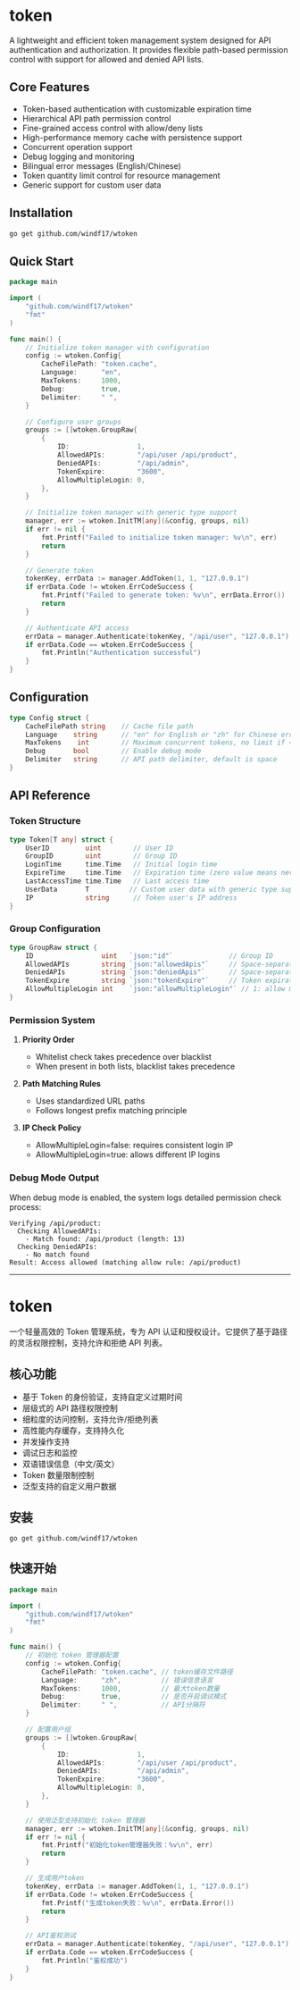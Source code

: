 # token

A lightweight and efficient token management system designed for API authentication and authorization. It provides flexible path-based permission control with support for allowed and denied API lists.

## Core Features

-   Token-based authentication with customizable expiration time
-   Hierarchical API path permission control
-   Fine-grained access control with allow/deny lists
-   High-performance memory cache with persistence support
-   Concurrent operation support
-   Debug logging and monitoring
-   Bilingual error messages (English/Chinese)
-   Token quantity limit control for resource management
-   Generic support for custom user data

## Installation

```bash
go get github.com/windf17/wtoken
```

## Quick Start

```go
package main

import (
    "github.com/windf17/wtoken"
    "fmt"
)

func main() {
    // Initialize token manager with configuration
    config := wtoken.Config{
        CacheFilePath: "token.cache",
        Language:      "en",
        MaxTokens:     1000,
        Debug:         true,
        Delimiter:     " ",
    }

    // Configure user groups
    groups := []wtoken.GroupRaw{
        {
            ID:                 1,
            AllowedAPIs:        "/api/user /api/product",
            DeniedAPIs:         "/api/admin",
            TokenExpire:        "3600",
            AllowMultipleLogin: 0,
        },
    }

    // Initialize token manager with generic type support
    manager, err := wtoken.InitTM[any](&config, groups, nil)
    if err != nil {
        fmt.Printf("Failed to initialize token manager: %v\n", err)
        return
    }

    // Generate token
    tokenKey, errData := manager.AddToken(1, 1, "127.0.0.1")
    if errData.Code != wtoken.ErrCodeSuccess {
        fmt.Printf("Failed to generate token: %v\n", errData.Error())
        return
    }

    // Authenticate API access
    errData = manager.Authenticate(tokenKey, "/api/user", "127.0.0.1")
    if errData.Code == wtoken.ErrCodeSuccess {
        fmt.Println("Authentication successful")
    }
}
```

## Configuration

```go
type Config struct {
    CacheFilePath string    // Cache file path
    Language    string      // "en" for English or "zh" for Chinese error messages
    MaxTokens    int        // Maximum concurrent tokens, no limit if <= 0
    Debug       bool        // Enable debug mode
    Delimiter   string      // API path delimiter, default is space
}
```

## API Reference

### Token Structure

```go
type Token[T any] struct {
    UserID         uint        // User ID
    GroupID        uint        // Group ID
    LoginTime      time.Time   // Initial login time
    ExpireTime     time.Time   // Expiration time (zero value means never expire)
    LastAccessTime time.Time   // Last access time
    UserData       T          // Custom user data with generic type support
    IP             string      // Token user's IP address
}
```

### Group Configuration

```go
type GroupRaw struct {
    ID                 uint   `json:"id"`              // Group ID
    AllowedAPIs        string `json:"allowedApis"`     // Space-separated list of allowed APIs
    DeniedAPIs         string `json:"deniedApis"`      // Space-separated list of denied APIs
    TokenExpire        string `json:"tokenExpire"`     // Token expiration time in seconds, 0 means never expire
    AllowMultipleLogin int    `json:"allowMultipleLogin"` // 1: allow multiple device login, others: single device only
}
```

### Permission System

1. **Priority Order**

    - Whitelist check takes precedence over blacklist
    - When present in both lists, blacklist takes precedence

2. **Path Matching Rules**

    - Uses standardized URL paths
    - Follows longest prefix matching principle

3. **IP Check Policy**
    - AllowMultipleLogin=false: requires consistent login IP
    - AllowMultipleLogin=true: allows different IP logins

### Debug Mode Output

When debug mode is enabled, the system logs detailed permission check process:

```
Verifying /api/product:
  Checking AllowedAPIs:
    - Match found: /api/product (length: 13)
  Checking DeniedAPIs:
    - No match found
Result: Access allowed (matching allow rule: /api/product)
```

---

# token

一个轻量高效的 Token 管理系统，专为 API 认证和授权设计。它提供了基于路径的灵活权限控制，支持允许和拒绝 API 列表。

## 核心功能

-   基于 Token 的身份验证，支持自定义过期时间
-   层级式的 API 路径权限控制
-   细粒度的访问控制，支持允许/拒绝列表
-   高性能内存缓存，支持持久化
-   并发操作支持
-   调试日志和监控
-   双语错误信息（中文/英文）
-   Token 数量限制控制
-   泛型支持的自定义用户数据

## 安装

```bash
go get github.com/windf17/wtoken
```

## 快速开始

```go
package main

import (
    "github.com/windf17/wtoken"
    "fmt"
)

func main() {
    // 初始化 token 管理器配置
    config := wtoken.Config{
        CacheFilePath: "token.cache", // token缓存文件路径
        Language:      "zh",          // 错误信息语言
        MaxTokens:     1000,          // 最大token数量
        Debug:         true,          // 是否开启调试模式
        Delimiter:     " ",           // API分隔符
    }

    // 配置用户组
    groups := []wtoken.GroupRaw{
        {
            ID:                 1,
            AllowedAPIs:        "/api/user /api/product",
            DeniedAPIs:         "/api/admin",
            TokenExpire:        "3600",
            AllowMultipleLogin: 0,
        },
    }

    // 使用泛型支持初始化 token 管理器
    manager, err := wtoken.InitTM[any](&config, groups, nil)
    if err != nil {
        fmt.Printf("初始化token管理器失败：%v\n", err)
        return
    }

    // 生成用户token
    tokenKey, errData := manager.AddToken(1, 1, "127.0.0.1")
    if errData.Code != wtoken.ErrCodeSuccess {
        fmt.Printf("生成token失败：%v\n", errData.Error())
        return
    }

    // API鉴权测试
    errData = manager.Authenticate(tokenKey, "/api/user", "127.0.0.1")
    if errData.Code == wtoken.ErrCodeSuccess {
        fmt.Println("鉴权成功")
    }
}
```
